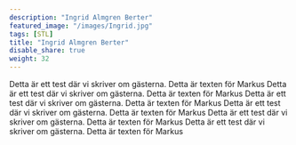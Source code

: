 ```yaml
---
description: "Ingrid Almgren Berter"
featured_image: "/images/Ingrid.jpg"
tags: [STL]
title: "Ingrid Almgren Berter"
disable_share: true
weight: 32
---
```


Detta är ett test där vi skriver om gästerna. Detta är texten för Markus
Detta är ett test där vi skriver om gästerna. Detta är texten för Markus
Detta är ett test där vi skriver om gästerna. Detta är texten för Markus
Detta är ett test där vi skriver om gästerna. Detta är texten för Markus
Detta är ett test där vi skriver om gästerna. Detta är texten för Markus
Detta är ett test där vi skriver om gästerna. Detta är texten för Markus